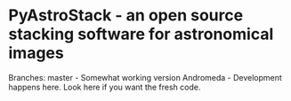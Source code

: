 # PyAstroStack - an open source stacking software for astronomical images

Branches:
master - Somewhat working version
Andromeda - Development happens here. Look here if you want the fresh code.
